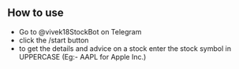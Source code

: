 ## How to use
- Go to @vivek18StockBot on Telegram
- click the /start button
- to get the details and advice on a stock enter the stock symbol in UPPERCASE (Eg:- AAPL for Apple Inc.)
